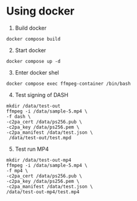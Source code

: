 # Using docker

1) Build docker
```
docker compose build
```

2) Start docker
```
docker compose up -d
```
3) Enter docker shel
```
docker compose exec ffmpeg-container /bin/bash
```
4) Test signing of DASH

```
mkdir /data/test-out 
ffmpeg -i /data/sample-5.mp4 \
-f dash \
-c2pa_cert /data/ps256.pub \
-c2pa_key /data/ps256.pem \
-c2pa_manifest /data/test.json \
 /data/test-out/test.mpd
``````

5) Test run MP4
```
mkdir /data/test-out-mp4
ffmpeg -i /data/sample-5.mp4 \
-f mp4 \
-c2pa_cert /data/ps256.pub \
-c2pa_key /data/ps256.pem \
-c2pa_manifest /data/test.json \
/data/test-out-mp4/test.mp4
```